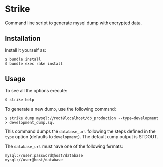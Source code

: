 # Strike

Command line script to generate mysql dump with encrypted data.

## Installation

Install it yourself as:

    $ bundle install
    $ bundle exec rake install

## Usage

To see all the options execute:

    $ strike help

To generate a new dump, use the following command:

    $ strike dump mysql://root@localhost/db_production --type=development > development_dump.sql

This command dumps the `database_url` following the steps defined in the `type`
option (defaults to `development`). The default dump output is STDOUT.

The `database_url` must have one of the following formats:

    mysql://user:password@host/database
    mysql://user@host/database
